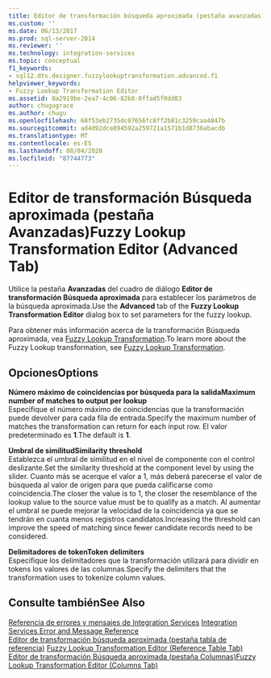 ```yaml
---
title: Editor de transformación búsqueda aproximada (pestaña avanzadas) | Microsoft Docs
ms.custom: ''
ms.date: 06/13/2017
ms.prod: sql-server-2014
ms.reviewer: ''
ms.technology: integration-services
ms.topic: conceptual
f1_keywords:
- sql12.dts.designer.fuzzylookuptransformation.advanced.f1
helpviewer_keywords:
- Fuzzy Lookup Transformation Editor
ms.assetid: 0a2919be-2ea7-4c06-82b8-0ffad5f0dd83
author: chugugrace
ms.author: chugu
ms.openlocfilehash: 68f53eb2735dc07656fc8ff2b81c3259caa4847b
ms.sourcegitcommit: ad4d92dce894592a259721a1571b1d8736abacdb
ms.translationtype: MT
ms.contentlocale: es-ES
ms.lasthandoff: 08/04/2020
ms.locfileid: "87744773"
---
```

# <a name="fuzzy-lookup-transformation-editor-advanced-tab"></a><span data-ttu-id="75311-102">Editor de transformación Búsqueda aproximada (pestaña Avanzadas)</span><span class="sxs-lookup"><span data-stu-id="75311-102">Fuzzy Lookup Transformation Editor (Advanced Tab)</span></span>
  <span data-ttu-id="75311-103">Utilice la pestaña **Avanzadas** del cuadro de diálogo **Editor de transformación Búsqueda aproximada** para establecer los parámetros de la búsqueda aproximada.</span><span class="sxs-lookup"><span data-stu-id="75311-103">Use the **Advanced** tab of the **Fuzzy Lookup Transformation Editor** dialog box to set parameters for the fuzzy lookup.</span></span>  
  
 <span data-ttu-id="75311-104">Para obtener más información acerca de la transformación Búsqueda aproximada, vea [Fuzzy Lookup Transformation](data-flow/transformations/lookup-transformation.md).</span><span class="sxs-lookup"><span data-stu-id="75311-104">To learn more about the Fuzzy Lookup transformation, see [Fuzzy Lookup Transformation](data-flow/transformations/lookup-transformation.md).</span></span>  
  
## <a name="options"></a><span data-ttu-id="75311-105">Opciones</span><span class="sxs-lookup"><span data-stu-id="75311-105">Options</span></span>  
 <span data-ttu-id="75311-106">**Número máximo de coincidencias por búsqueda para la salida**</span><span class="sxs-lookup"><span data-stu-id="75311-106">**Maximum number of matches to output per lookup**</span></span>  
 <span data-ttu-id="75311-107">Especifique el número máximo de coincidencias que la transformación puede devolver para cada fila de entrada.</span><span class="sxs-lookup"><span data-stu-id="75311-107">Specify the maximum number of matches the transformation can return for each input row.</span></span> <span data-ttu-id="75311-108">El valor predeterminado es **1**.</span><span class="sxs-lookup"><span data-stu-id="75311-108">The default is **1**.</span></span>  
  
 <span data-ttu-id="75311-109">**Umbral de similitud**</span><span class="sxs-lookup"><span data-stu-id="75311-109">**Similarity threshold**</span></span>  
 <span data-ttu-id="75311-110">Establezca el umbral de similitud en el nivel de componente con el control deslizante.</span><span class="sxs-lookup"><span data-stu-id="75311-110">Set the similarity threshold at the component level by using the slider.</span></span> <span data-ttu-id="75311-111">Cuanto más se acerque el valor a 1, más deberá parecerse el valor de búsqueda al valor de origen para que pueda calificarse como coincidencia.</span><span class="sxs-lookup"><span data-stu-id="75311-111">The closer the value is to 1, the closer the resemblance of the lookup value to the source value must be to qualify as a match.</span></span> <span data-ttu-id="75311-112">Al aumentar el umbral se puede mejorar la velocidad de la coincidencia ya que se tendrán en cuanta menos registros candidatos.</span><span class="sxs-lookup"><span data-stu-id="75311-112">Increasing the threshold can improve the speed of matching since fewer candidate records need to be considered.</span></span>  
  
 <span data-ttu-id="75311-113">**Delimitadores de token**</span><span class="sxs-lookup"><span data-stu-id="75311-113">**Token delimiters**</span></span>  
 <span data-ttu-id="75311-114">Especifique los delimitadores que la transformación utilizará para dividir en tokens los valores de las columnas.</span><span class="sxs-lookup"><span data-stu-id="75311-114">Specify the delimiters that the transformation uses to tokenize column values.</span></span>  
  
## <a name="see-also"></a><span data-ttu-id="75311-115">Consulte también</span><span class="sxs-lookup"><span data-stu-id="75311-115">See Also</span></span>  
 <span data-ttu-id="75311-116">[Referencia de errores y mensajes de Integration Services](../../2014/integration-services/integration-services-error-and-message-reference.md) </span><span class="sxs-lookup"><span data-stu-id="75311-116">[Integration Services Error and Message Reference](../../2014/integration-services/integration-services-error-and-message-reference.md) </span></span>  
 <span data-ttu-id="75311-117">[Editor de transformación búsqueda aproximada &#40;pestaña tabla de referencia&#41;](../../2014/integration-services/fuzzy-lookup-transformation-editor-reference-table-tab.md) </span><span class="sxs-lookup"><span data-stu-id="75311-117">[Fuzzy Lookup Transformation Editor &#40;Reference Table Tab&#41;](../../2014/integration-services/fuzzy-lookup-transformation-editor-reference-table-tab.md) </span></span>  
 [<span data-ttu-id="75311-118">Editor de transformación Búsqueda aproximada &#40;pestaña Columnas&#41;</span><span class="sxs-lookup"><span data-stu-id="75311-118">Fuzzy Lookup Transformation Editor &#40;Columns Tab&#41;</span></span>](../../2014/integration-services/fuzzy-lookup-transformation-editor-columns-tab.md)  
  
  
